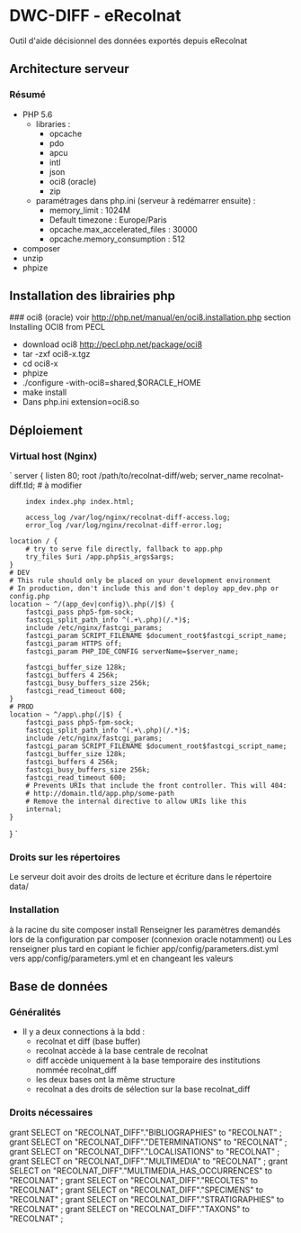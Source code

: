 # DWC-DIFF - eRecolnat
Outil d'aide décisionnel des données exportés depuis eRecolnat

## Architecture serveur
### Résumé
* PHP 5.6
    * libraries : 
        * opcache
        * pdo
        * apcu
        * intl
        * json
        * oci8 (oracle)
        * zip
    * paramétrages dans php.ini (serveur à redémarrer ensuite) : 
        * memory_limit : 1024M
        * Default timezone : Europe/Paris
        * opcache.max_accelerated_files : 30000
        * opcache.memory_consumption : 512
* composer
* unzip
* phpize

## Installation des librairies php 
### oci8 (oracle)
voir http://php.net/manual/en/oci8.installation.php section Installing OCI8 from PECL
* download oci8 http://pecl.php.net/package/oci8
* tar -zxf oci8-x.tgz
* cd oci8-x
* phpize
* ./configure -with-oci8=shared,$ORACLE_HOME
* make install
* Dans php.ini extension=oci8.so

## Déploiement
### Virtual host (Nginx)
`
server {
        listen 80;
        root /path/to/recolnat-diff/web;
        server_name recolnat-diff.tld; # à modifier

        index index.php index.html;

        access_log /var/log/nginx/recolnat-diff-access.log;
        error_log /var/log/nginx/recolnat-diff-error.log;

    location / {
        # try to serve file directly, fallback to app.php
        try_files $uri /app.php$is_args$args;
    }
    # DEV
    # This rule should only be placed on your development environment
    # In production, don't include this and don't deploy app_dev.php or config.php
    location ~ ^/(app_dev|config)\.php(/|$) {
        fastcgi_pass php5-fpm-sock;
        fastcgi_split_path_info ^(.+\.php)(/.*)$;
        include /etc/nginx/fastcgi_params;
        fastcgi_param SCRIPT_FILENAME $document_root$fastcgi_script_name;
        fastcgi_param HTTPS off;
        fastcgi_param PHP_IDE_CONFIG serverName=$server_name;

        fastcgi_buffer_size 128k;
        fastcgi_buffers 4 256k;
        fastcgi_busy_buffers_size 256k;
        fastcgi_read_timeout 600;
    }
    # PROD
    location ~ ^/app\.php(/|$) {
        fastcgi_pass php5-fpm-sock;
        fastcgi_split_path_info ^(.+\.php)(/.*)$;
        include /etc/nginx/fastcgi_params;
        fastcgi_param SCRIPT_FILENAME $document_root$fastcgi_script_name;
        fastcgi_buffer_size 128k;
        fastcgi_buffers 4 256k;
        fastcgi_busy_buffers_size 256k;
        fastcgi_read_timeout 600;
        # Prevents URIs that include the front controller. This will 404:
        # http://domain.tld/app.php/some-path
        # Remove the internal directive to allow URIs like this
        internal;
    }
}
`
### Droits sur les répertoires
Le serveur doit avoir des droits de lecture et écriture dans le répertoire data/

### Installation
à la racine du site
composer install
Renseigner les paramètres demandés lors de la configuration par composer (connexion oracle notamment) ou
Les renseigner plus tard en copiant le fichier app/config/parameters.dist.yml vers app/config/parameters.yml et en changeant les valeurs

## Base de données
### Généralités
* Il y a deux connections à la bdd :
    * recolnat et diff (base buffer)
    * recolnat accède à la base centrale de recolnat
    * diff accède uniquement à la base temporaire des institutions nommée recolnat_diff
    * les deux bases ont la même structure
    * recolnat a des droits de sélection sur la base recolnat_diff

### Droits nécessaires
grant SELECT on "RECOLNAT_DIFF"."BIBLIOGRAPHIES" to "RECOLNAT" ;
grant SELECT on "RECOLNAT_DIFF"."DETERMINATIONS" to "RECOLNAT" ;
grant SELECT on "RECOLNAT_DIFF"."LOCALISATIONS" to "RECOLNAT" ;
grant SELECT on "RECOLNAT_DIFF"."MULTIMEDIA" to "RECOLNAT" ;
grant SELECT on "RECOLNAT_DIFF"."MULTIMEDIA_HAS_OCCURRENCES" to "RECOLNAT" ;
grant SELECT on "RECOLNAT_DIFF"."RECOLTES" to "RECOLNAT" ;
grant SELECT on "RECOLNAT_DIFF"."SPECIMENS" to "RECOLNAT" ;
grant SELECT on "RECOLNAT_DIFF"."STRATIGRAPHIES" to "RECOLNAT" ;
grant SELECT on "RECOLNAT_DIFF"."TAXONS" to "RECOLNAT" ;